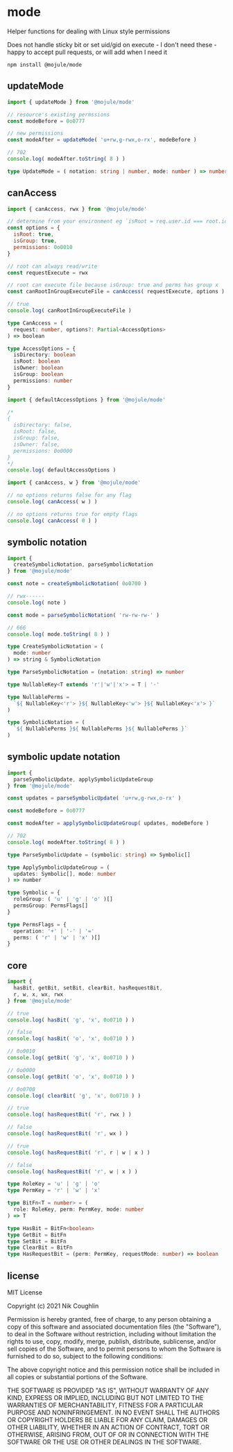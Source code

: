 # mode

Helper functions for dealing with Linux style permissions

Does not handle sticky bit or set uid/gid on execute - I don't need these - 
happy to accept pull requests, or will add when I need it

`npm install @mojule/mode`

## updateMode

```js
import { updateMode } from '@mojule/mode'

// resource's existing permssions
const modeBefore = 0o0777

// new permissions
const modeAfter = updateMode( 'u+rw,g-rwx,o-rx', modeBefore )

// 702
console.log( modeAfter.toString( 8 ) )
```

```ts
type UpdateMode = ( notation: string | number, mode: number ) => number
```

## canAccess

```js
import { canAccess, rwx } from '@mojule/mode'

// determine from your environment eg `isRoot = req.user.id === root.id`
const options = { 
  isRoot: true, 
  isGroup: true,
  permissions: 0o0010
}

// root can always read/write
const requestExecute = rwx

// root can execute file because isGroup: true and perms has group x 
const canRootInGroupExecuteFile = canAccess( requestExecute, options )

// true
console.log( canRootInGroupExecuteFile )
```

```ts
type CanAccess = (
  request: number, options?: Partial<AccessOptions>
) => boolean

type AccessOptions = { 
  isDirectory: boolean
  isRoot: boolean
  isOwner: boolean
  isGroup: boolean
  permissions: number
}
```

```js
import { defaultAccessOptions } from '@mojule/mode'

/*
{
  isDirectory: false,
  isRoot: false,
  isGroup: false,
  isOwner: false,
  permissions: 0o0000
}
*/
console.log( defaultAccessOptions )
```

```js
import { canAccess, w } from '@mojule/mode'

// no options returns false for any flag 
console.log( canAccess( w ) )

// no options returns true for empty flags 
console.log( canAccess( 0 ) )
```

## symbolic notation

```js
import { 
  createSymbolicNotation, parseSymbolicNotation 
} from '@mojule/mode'

const note = createSymbolicNotation( 0o0700 )

// rwx------
console.log( note )

const mode = parseSymbolicNotation( 'rw-rw-rw-' )

// 666
console.log( mode.toString( 8 ) )
```

```ts
type CreateSymbolicNotation = ( 
  mode: number 
) => string & SymbolicNotation

type ParseSymbolicNotation = (notation: string) => number

type NullableKey<T extends 'r'|'w'|'x'> = T | '-'

type NullablePerms = 
  `${ NullableKey<'r'> }${ NullableKey<'w'> }${ NullableKey<'x'> }`
)

type SymbolicNotation = (
  `${ NullablePerms }${ NullablePerms }${ NullablePerms }`
)
```

## symbolic update notation

```js
import { 
  parseSymbolicUpdate, applySymbolicUpdateGroup 
} from '@mojule/mode'

const updates = parseSymbolicUpdate( 'u+rw,g-rwx,o-rx' )

const modeBefore = 0o0777

const modeAfter = applySymbolicUpdateGroup( updates, modeBefore )

// 702
console.log( modeAfter.toString( 8 ) )
```

```ts
type ParseSymbolicUpdate = (symbolic: string) => Symbolic[]

type ApplySymbolicUpdateGroup = (
  updates: Symbolic[], mode: number
) => number

type Symbolic = {
  roleGroup: ( 'u' | 'g' | 'o' )[]
  permsGroup: PermsFlags[]
}

type PermsFlags = {
  operation: '+' | '-' | '='
  perms: ( 'r' | 'w' | 'x' )[]
}
```

## core

```js
import { 
  hasBit, getBit, setBit, clearBit, hasRequestBit,
  r, w, x, wx, rwx
} from '@mojule/mode'

// true
console.log( hasBit( 'g', 'x', 0o0710 ) )

// false
console.log( hasBit( 'o', 'x', 0o0710 ) )

// 0o0010
console.log( getBit( 'g', 'x', 0o0710 ) )

// 0o0000
console.log( getBit( 'o', 'x', 0o0710 ) )

// 0o0700
console.log( clearBit( 'g', 'x', 0o0710 ) )

// true
console.log( hasRequestBit( 'r', rwx ) )

// false
console.log( hasRequestBit( 'r', wx ) )

// true
console.log( hasRequestBit( 'r', r | w | x ) )

// false
console.log( hasRequestBit( 'r', w | x ) )
```

```ts
type RoleKey = 'u' | 'g' | 'o' 
type PermKey = 'r' | 'w' | 'x'

type BitFn<T = number> = ( 
  role: RoleKey, perm: PermKey, mode: number 
) => T 

type HasBit = BitFn<boolean>
type GetBit = BitFn
type SetBit = BitFn
type ClearBit = BitFn
type HasRequestBit = (perm: PermKey, requestMode: number) => boolean
```

## license 

MIT License

Copyright (c) 2021 Nik Coughlin

Permission is hereby granted, free of charge, to any person obtaining a copy
of this software and associated documentation files (the "Software"), to deal
in the Software without restriction, including without limitation the rights
to use, copy, modify, merge, publish, distribute, sublicense, and/or sell
copies of the Software, and to permit persons to whom the Software is
furnished to do so, subject to the following conditions:

The above copyright notice and this permission notice shall be included in all
copies or substantial portions of the Software.

THE SOFTWARE IS PROVIDED "AS IS", WITHOUT WARRANTY OF ANY KIND, EXPRESS OR
IMPLIED, INCLUDING BUT NOT LIMITED TO THE WARRANTIES OF MERCHANTABILITY,
FITNESS FOR A PARTICULAR PURPOSE AND NONINFRINGEMENT. IN NO EVENT SHALL THE
AUTHORS OR COPYRIGHT HOLDERS BE LIABLE FOR ANY CLAIM, DAMAGES OR OTHER
LIABILITY, WHETHER IN AN ACTION OF CONTRACT, TORT OR OTHERWISE, ARISING FROM,
OUT OF OR IN CONNECTION WITH THE SOFTWARE OR THE USE OR OTHER DEALINGS IN THE
SOFTWARE.
